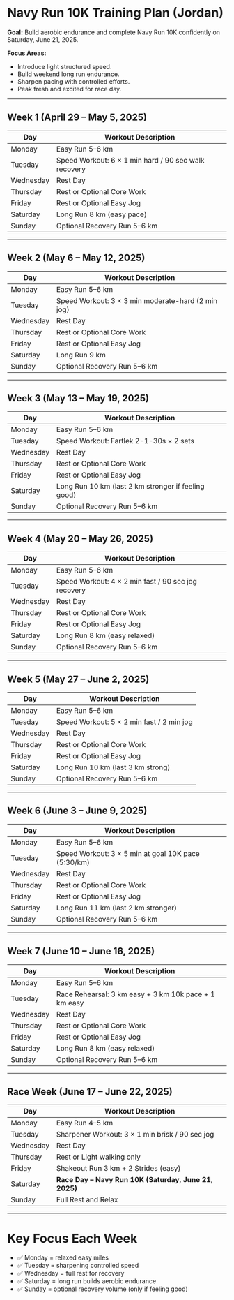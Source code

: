 # Navy Run 10K Training Plan (Jordan)

**Goal:** Build aerobic endurance and complete Navy Run 10K confidently on Saturday, June 21, 2025.

**Focus Areas:**
- Introduce light structured speed.
- Build weekend long run endurance.
- Sharpen pacing with controlled efforts.
- Peak fresh and excited for race day.

---

## Week 1 (April 29 – May 5, 2025)

| Day         | Workout Description                                   |
|-------------|-------------------------------------------------------|
| Monday      | Easy Run 5–6 km                                       |
| Tuesday     | Speed Workout: 6 × 1 min hard / 90 sec walk recovery  |
| Wednesday   | Rest Day                                              |
| Thursday    | Rest or Optional Core Work                            |
| Friday      | Rest or Optional Easy Jog                             |
| Saturday    | Long Run 8 km (easy pace)                             |
| Sunday      | Optional Recovery Run 5–6 km                          |

---

## Week 2 (May 6 – May 12, 2025)

| Day         | Workout Description                                   |
|-------------|-------------------------------------------------------|
| Monday      | Easy Run 5–6 km                                       |
| Tuesday     | Speed Workout: 3 × 3 min moderate-hard (2 min jog)    |
| Wednesday   | Rest Day                                              |
| Thursday    | Rest or Optional Core Work                            |
| Friday      | Rest or Optional Easy Jog                             |
| Saturday    | Long Run 9 km                                         |
| Sunday      | Optional Recovery Run 5–6 km                          |

---

## Week 3 (May 13 – May 19, 2025)

| Day         | Workout Description                                   |
|-------------|-------------------------------------------------------|
| Monday      | Easy Run 5–6 km                                       |
| Tuesday     | Speed Workout: Fartlek 2-1-30s × 2 sets               |
| Wednesday   | Rest Day                                              |
| Thursday    | Rest or Optional Core Work                            |
| Friday      | Rest or Optional Easy Jog                             |
| Saturday    | Long Run 10 km (last 2 km stronger if feeling good)   |
| Sunday      | Optional Recovery Run 5–6 km                          |

---

## Week 4 (May 20 – May 26, 2025)

| Day         | Workout Description                                   |
|-------------|-------------------------------------------------------|
| Monday      | Easy Run 5–6 km                                       |
| Tuesday     | Speed Workout: 4 × 2 min fast / 90 sec jog recovery   |
| Wednesday   | Rest Day                                              |
| Thursday    | Rest or Optional Core Work                            |
| Friday      | Rest or Optional Easy Jog                             |
| Saturday    | Long Run 8 km (easy relaxed)                          |
| Sunday      | Optional Recovery Run 5–6 km                          |

---

## Week 5 (May 27 – June 2, 2025)

| Day         | Workout Description                                   |
|-------------|-------------------------------------------------------|
| Monday      | Easy Run 5–6 km                                       |
| Tuesday     | Speed Workout: 5 × 2 min fast / 2 min jog             |
| Wednesday   | Rest Day                                              |
| Thursday    | Rest or Optional Core Work                            |
| Friday      | Rest or Optional Easy Jog                             |
| Saturday    | Long Run 10 km (last 3 km strong)                     |
| Sunday      | Optional Recovery Run 5–6 km                          |

---

## Week 6 (June 3 – June 9, 2025)

| Day         | Workout Description                                   |
|-------------|-------------------------------------------------------|
| Monday      | Easy Run 5–6 km                                       |
| Tuesday     | Speed Workout: 3 × 5 min at goal 10K pace (5:30/km)   |
| Wednesday   | Rest Day                                              |
| Thursday    | Rest or Optional Core Work                            |
| Friday      | Rest or Optional Easy Jog                             |
| Saturday    | Long Run 11 km (last 2 km stronger)                   |
| Sunday      | Optional Recovery Run 5–6 km                          |

---

## Week 7 (June 10 – June 16, 2025)

| Day         | Workout Description                                   |
|-------------|-------------------------------------------------------|
| Monday      | Easy Run 5–6 km                                       |
| Tuesday     | Race Rehearsal: 3 km easy + 3 km 10k pace + 1 km easy |
| Wednesday   | Rest Day                                              |
| Thursday    | Rest or Optional Core Work                            |
| Friday      | Rest or Optional Easy Jog                             |
| Saturday    | Long Run 8 km (easy relaxed)                          |
| Sunday      | Optional Recovery Run 5–6 km                          |

---

## Race Week (June 17 – June 22, 2025)

| Day         | Workout Description                                   |
|-------------|-------------------------------------------------------|
| Monday      | Easy Run 4–5 km                                       |
| Tuesday     | Sharpener Workout: 3 × 1 min brisk / 90 sec jog       |
| Wednesday   | Rest Day                                              |
| Thursday    | Rest or Light walking only                            |
| Friday      | Shakeout Run 3 km + 2 Strides (easy)                  |
| Saturday    | **Race Day – Navy Run 10K (Saturday, June 21, 2025)** |
| Sunday      | Full Rest and Relax                                   |

---

# Key Focus Each Week

- ✅ Monday = relaxed easy miles
- ✅ Tuesday = sharpening controlled speed
- ✅ Wednesday = full rest for recovery
- ✅ Saturday = long run builds aerobic endurance
- ✅ Sunday = optional recovery volume (only if feeling good)
